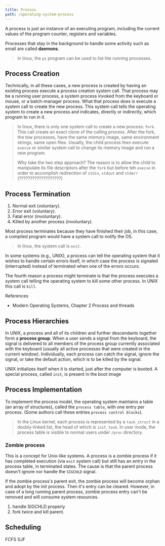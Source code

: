 ```yaml
---
title: Process
path: /operating-system-process
---
```


A process is just an instance of an executing program, including the current
values of the program counter, registers and variables.

Processes that stay in the background to handle some activity such as email are called **daemons**.

> In linux, the `ps` program can be used to list hte running processes.

## Process Creation

Technically, in all these cases, a new process is created by having an existing
process execute a process creation system call. That process may be a running user
process, a system process invoked from the keyboard or mouse, or a batch-manager
process. What that process does is execute a system call to create the new
process. This system call tells the operating system to create a new process and indicates, directly or indirectly, which program to run in it.

> In linux, there is only one system call to create a new process: `fork`. This call create an exact clone of the calling process. After the fork, the tow processes, have the same memory image, same environment strings, same open files. Usually, the child process then execute `execve` or similar system call to change its memory image and run a new program.
>
> Why take the two step approach? The reason is to allow the child to manipulate its file descriptors after the `fork` but before teh `execve` in order to accomplish redirection of `stdin`, `stdout` and `stderr` (???????????????????)

## Process Termination

1. Normal exit (voluntary).
2. Error exit (voluntary).
3. Fatal error (involuntary).
4. Killed by another process (involuntary).

Most process terminates because they have finished their job, in this case, a compiled program would have a system call to notify the OS.

> In linux, the system call is `exit`.

In some systems (e.g., UNIX), a process can tell the operating system that it wishes to handle certain errors itself, in which case the process is signaled (interrupted) instead of terminated when one of the errors occurs.

The fourth reason a process might terminate is that the process executes a system
call telling the operating system to kill some other process. In UNIX this call
is `kill`.

References

- Modern Operating Systems, Chapter 2 Process and threads

## Process Hierarchies

In UNIX, a process and all of its children and further descendants together
form a **process group**. When a user sends a signal from the keyboard, the signal is
delivered to all members of the process group currently associated with the
keyboard (usually all active processes that were created in the current window).
Individually, each process can catch the signal, ignore the signal, or take the default
action, which is to be killed by the signal.

UNIX initializes itself when it is started, just after the computer is booted.
A special process, called `init`, is present in the boot image

## Process Implementation

To implement the process model, the operating system maintains a table (an
array of structures), called the `process table`, with one entry per process. (Some
authors call these entries `process control blocks`).

> In the Linux kernel, each process is represented by a `task_struct` in a doubly-linked list, the head of which is `init_task`.
> In user mode, the process table is visible to normal users under `/proc` directory.

### Zombie process

This is a concept for Unix-like systems. A process is a zombie process if it has completed execution (via `exit` system call) but still has an entry in the process table, in terminated states. The cause is that the parent process doesn't ignore nor handle the `SIGCHLD` signal.

If the zombie process's parent exit, the zombie process will become orphan and adopt by the init process. Then it's entry can be cleared. However, in case of a long running parent process, zombie process entry can't be removed and will consume system resources.

1. handle SIGCHLD properly
2. fork twice and kill parent.

## Scheduling

FCFS
SJF
